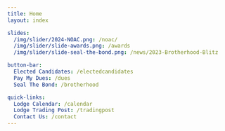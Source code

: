 ```yaml
---
title: Home
layout: index

slides:
  /img/slider/2024-NOAC.png: /noac/
  /img/slider/slide-awards.png: /awards
  /img/slider/slide-seal-the-bond.png: /news/2023-Brotherhood-Blitz

button-bar:
  Elected Candidates: /electedcandidates
  Pay My Dues: /dues
  Seal The Bond: /brotherhood

quick-links:
  Lodge Calendar: /calendar
  Lodge Trading Post: /tradingpost
  Contact Us: /contact
---
```

